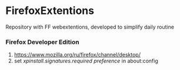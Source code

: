 # FirefoxExtentions
Repository with FF webextentions, developed to simplify daily routine


### Firefox Developer Edition
1. https://www.mozilla.org/ru/firefox/channel/desktop/ 
2. set *xpinstall.signatures.required preference* in about:config
